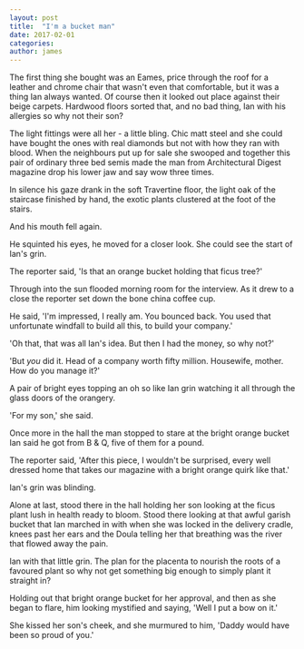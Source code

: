 ```yaml
---
layout: post
title:  "I'm a bucket man"
date: 2017-02-01
categories: 
author: james
---
```


The first thing she bought was an Eames, price through the roof for a
leather and chrome chair that wasn't even that comfortable, but it was a
thing Ian always wanted. Of course then it looked out place against
their beige carpets. Hardwood floors sorted that, and no bad thing, Ian
with his allergies so why not their son?

The light fittings were all her - a little bling. Chic matt steel and
she could have bought the ones with real diamonds but not with how they
ran with blood. When the neighbours put up for sale she swooped and
together this pair of ordinary three bed semis made the man from
Architectural Digest magazine drop his lower jaw and say wow three
times.

In silence his gaze drank in the soft Travertine floor, the light oak of
the staircase finished by hand, the exotic plants clustered at the foot
of the stairs.

And his mouth fell again.

He squinted his eyes, he moved for a closer look. She could see the
start of Ian's grin.

The reporter said, 'Is that an orange bucket holding that ficus tree?'

Through into the sun flooded morning room for the interview. As it drew
to a close the reporter set down the bone china coffee cup.

He said, 'I'm impressed, I really am. You bounced back. You used that
unfortunate windfall to build all this, to build your company.'

'Oh that, that was all Ian's idea. But then I had the money, so why
not?'

'But *you* did it. Head of a company worth fifty million. Housewife,
mother. How do you manage it?'

A pair of bright eyes topping an oh so like Ian grin watching it all
through the glass doors of the orangery.

'For my son,' she said.

Once more in the hall the man stopped to stare at the bright orange
bucket Ian said he got from B & Q, five of them for a pound.

The reporter said, 'After this piece, I wouldn't be surprised, every
well dressed home that takes our magazine with a bright orange quirk
like that.'

Ian's grin was blinding.

Alone at last, stood there in the hall holding her son looking at the
ficus plant lush in health ready to bloom. Stood there looking at that
awful garish bucket that Ian marched in with when she was locked in the
delivery cradle, knees past her ears and the Doula telling her that
breathing was the river that flowed away the pain.

Ian with that little grin. The plan for the placenta to nourish the
roots of a favoured plant so why not get something big enough to simply
plant it straight in?

Holding out that bright orange bucket for her approval, and then as she
began to flare, him looking mystified and saying, 'Well I put a bow on
it.'

She kissed her son's cheek, and she murmured to him, 'Daddy would have
been so proud of you.'
